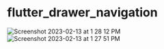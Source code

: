 # flutter_drawer_navigation

![Screenshot 2023-02-13 at 1 28 12 PM](https://user-images.githubusercontent.com/98007283/218396643-7959b43b-d16b-4a12-bd6e-f6d12a96a365.png)
![Screenshot 2023-02-13 at 1 27 51 PM](https://user-images.githubusercontent.com/98007283/218396648-a2c4c74c-bf4c-4c74-b971-cf9c33587ff6.png)
